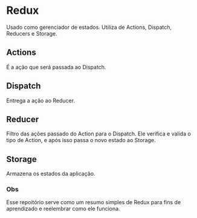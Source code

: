# Redux
Usado como gerenciador de estados.
Utiliza de Actions, Dispatch, Reducers e Storage.

## Actions
É a ação que será passada ao Dispatch.

## Dispatch
Entrega a ação ao Reducer.

## Reducer
Filtro das ações passado do Action para o Dispatch. Ele verifica e valida o tipo de Action, e após isso passa o novo estado ao Storage.

## Storage
Armazena os estados da aplicação.

### Obs
Esse repoitório serve como um resumo simples de Redux para fins de aprendizado e reelembrar como ele funciona.